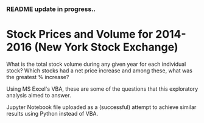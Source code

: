 ### README update in progress..

# Stock Prices and Volume for 2014-2016 (New York Stock Exchange)

What is the total stock volume during any given year for each individual stock? Which stocks had a net price increase and among these, what was the greatest % increase?

Using MS Excel's VBA, these are some of the questions that this exploratory analysis aimed to answer. 

Jupyter Notebook file uploaded as a (successful) attempt to achieve similar results using Python instead of VBA.
